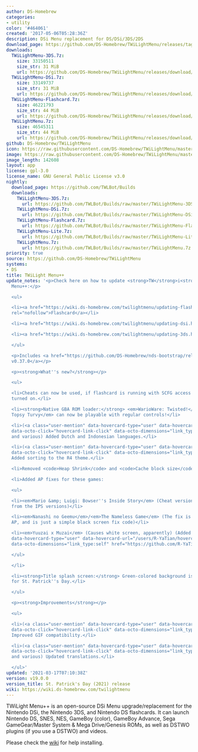 ```yaml
---
author: DS-Homebrew
categories:
- utility
color: '#464061'
created: '2017-05-06T05:28:36Z'
description: DSi Menu replacement for DS/DSi/3DS/2DS
download_page: https://github.com/DS-Homebrew/TWiLightMenu/releases/tag/v19.0.0
downloads:
  TWiLightMenu-3DS.7z:
    size: 33150511
    size_str: 31 MiB
    url: https://github.com/DS-Homebrew/TWiLightMenu/releases/download/v19.0.0/TWiLightMenu-3DS.7z
  TWiLightMenu-DSi.7z:
    size: 33149737
    size_str: 31 MiB
    url: https://github.com/DS-Homebrew/TWiLightMenu/releases/download/v19.0.0/TWiLightMenu-DSi.7z
  TWiLightMenu-Flashcard.7z:
    size: 46221793
    size_str: 44 MiB
    url: https://github.com/DS-Homebrew/TWiLightMenu/releases/download/v19.0.0/TWiLightMenu-Flashcard.7z
  TWiLightMenu.7z:
    size: 46545311
    size_str: 44 MiB
    url: https://github.com/DS-Homebrew/TWiLightMenu/releases/download/v19.0.0/TWiLightMenu.7z
github: DS-Homebrew/TWiLightMenu
icon: https://raw.githubusercontent.com/DS-Homebrew/TWiLightMenu/master/booter/Twilight%2B%2B-animated%20icon-fix.gif
image: https://raw.githubusercontent.com/DS-Homebrew/TWiLightMenu/master/logo.png
image_length: 142608
layout: app
license: gpl-3.0
license_name: GNU General Public License v3.0
nightly:
  download_page: https://github.com/TWLBot/Builds
  downloads:
    TWiLightMenu-3DS.7z:
      url: https://github.com/TWLBot/Builds/raw/master/TWiLightMenu-3DS.7z
    TWiLightMenu-DSi.7z:
      url: https://github.com/TWLBot/Builds/raw/master/TWiLightMenu-DSi.7z
    TWiLightMenu-Flashcard.7z:
      url: https://github.com/TWLBot/Builds/raw/master/TWiLightMenu-Flashcard.7z
    TWiLightMenu-Lite.7z:
      url: https://github.com/TWLBot/Builds/raw/master/TWiLightMenu-Lite.7z
    TWiLightMenu.7z:
      url: https://github.com/TWLBot/Builds/raw/master/TWiLightMenu.7z
priority: true
source: https://github.com/DS-Homebrew/TWiLightMenu
systems:
- DS
title: TWiLight Menu++
update_notes: '<p>Check here on how to update <strong>TW</strong>i<strong>L</strong>ight
  Menu++:</p>

  <ul>

  <li><a href="https://wiki.ds-homebrew.com/twilightmenu/updating-flashcard.html"
  rel="nofollow">Flashcard</a></li>

  <li><a href="https://wiki.ds-homebrew.com/twilightmenu/updating-dsi.html" rel="nofollow">DSi</a></li>

  <li><a href="https://wiki.ds-homebrew.com/twilightmenu/updating-3ds.html" rel="nofollow">3DS</a></li>

  </ul>

  <p>Includes <a href="https://github.com/DS-Homebrew/nds-bootstrap/releases/tag/v0.37.0">nds-bootstrap
  v0.37.0</a></p>

  <p><strong>What''s new?</strong></p>

  <ul>

  <li>Cheats can now be used, if flashcard is running with SCFG access for Slot-1
  turned on.</li>

  <li><strong>Native GBA ROM loader:</strong> <em>WarioWare: Twisted!</em> and <em>Yoshi
  Topsy Turvy</em> can now be playable with regular controls!</li>

  <li>(<a class="user-mention" data-hovercard-type="user" data-hovercard-url="/users/Epicpkmn11/hovercard"
  data-octo-click="hovercard-link-click" data-octo-dimensions="link_type:self" href="https://github.com/Epicpkmn11">@Epicpkmn11</a>
  and various) Added Dutch and Indonesian languages.</li>

  <li>(<a class="user-mention" data-hovercard-type="user" data-hovercard-url="/users/Epicpkmn11/hovercard"
  data-octo-click="hovercard-link-click" data-octo-dimensions="link_type:self" href="https://github.com/Epicpkmn11">@Epicpkmn11</a>)
  Added sorting to the R4 theme.</li>

  <li>Removed <code>Heap Shrink</code> and <code>Cache block size</code> settings.</li>

  <li>Added AP fixes for these games:

  <ul>

  <li><em>Mario &amp; Luigi: Bowser''s Inside Story</em> (Cheat versions, switched
  from the IPS versions)</li>

  <li><em>Nanashi no Geemu</em>/<em>The Nameless Game</em> (The fix is unrelated to
  AP, and is just a simple black screen fix code)</li>

  <li><em>Yuuzai x Muzai</em> (Causes white screen, apparently) (Added by <a class="user-mention"
  data-hovercard-type="user" data-hovercard-url="/users/R-YaTian/hovercard" data-octo-click="hovercard-link-click"
  data-octo-dimensions="link_type:self" href="https://github.com/R-YaTian">@R-YaTian</a>)</li>

  </ul>

  </li>

  <li><strong>Title splash screen:</strong> Green-colored background is now shown
  for St. Patrick''s Day.</li>

  </ul>

  <p><strong>Improvements</strong></p>

  <ul>

  <li>(<a class="user-mention" data-hovercard-type="user" data-hovercard-url="/users/Epicpkmn11/hovercard"
  data-octo-click="hovercard-link-click" data-octo-dimensions="link_type:self" href="https://github.com/Epicpkmn11">@Epicpkmn11</a>)
  Improved GIF compatibility.</li>

  <li>(<a class="user-mention" data-hovercard-type="user" data-hovercard-url="/users/Epicpkmn11/hovercard"
  data-octo-click="hovercard-link-click" data-octo-dimensions="link_type:self" href="https://github.com/Epicpkmn11">@Epicpkmn11</a>
  and various) Updated translations.</li>

  </ul>'
updated: '2021-03-17T07:10:38Z'
version: v19.0.0
version_title: St. Patrick's Day (2021) release
wiki: https://wiki.ds-homebrew.com/twilightmenu
---
```

TWiLight Menu++ is an open-source DSi Menu upgrade/replacement for the Nintendo DSi, the Nintendo 3DS, and Nintendo DS flashcards. It can launch Nintendo DS, SNES, NES, GameBoy (color), GameBoy Advance, Sega GameGear/Master System & Mega Drive/Genesis ROMs, as well as DSTWO plugins (if you use a DSTWO) and videos.

Please check the [wiki](https://wiki.ds-homebrew.com/twilightmenu) for help installing.